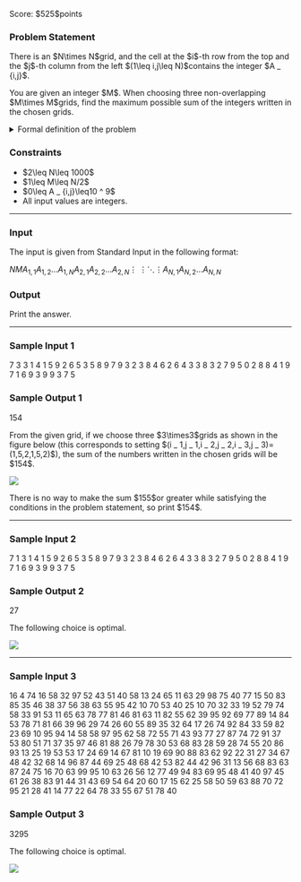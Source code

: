 
<div>

<span>

<span>

<p>
Score: $525$points
</p>

<div>

<section>

### **Problem Statement**

<p>
There is an $N\times N$grid, and the cell at the $i$-th row from the top and the $j$-th column from the left $(1\leq i,j\leq N)$contains the integer $A _ {i,j}$.
</p>

<p>
You are given an integer $M$. When choosing three non-overlapping $M\times M$grids, find the maximum possible sum of the integers written in the chosen grids.
</p>

<details>

<summary>
Formal definition of the problem
</summary>
A $6$-tuple of integers $(i _ 1,j _ 1,i _ 2,j _ 2,i _ 3,j _ 3)$is called a 
<strong>
good $6$-tuple
</strong>
when it satisfies the following three conditions:


<ul>

<li>
$1\leq i _ k\leq N-M+1\ (k=1,2,3)$
</li>

<li>
$1\leq j _ k\leq N-M+1\ (k=1,2,3)$
</li>

<li>
If $k\neq l\ (k,l\in\lbrace1,2,3\rbrace)$, the sets $\lbrace(i,j)\mid i _ k\leq i\lt i _ k+M\wedge j _ k\leq j\lt j _ k+M\rbrace$and $\lbrace(i,j)\mid i _ l\leq i\lt i _ l+M\wedge j _ l\leq j\lt j _ l+M\rbrace$do not intersect.
</li>

</ul>
Find the maximum value of $\displaystyle \sum _ {k=1} ^ 3\sum _ {i=i _ k} ^ {i _ k+M-1}\sum _ {j=j _ k} ^ {j _ k+M-1}A _ {i,j}$for a good $6$-tuple $(i _ 1,j _ 1,i _ 2,j _ 2,i _ 3,j _ 3)$.

It can be shown that a good $6$-tuple exists under the constraints of this problem.

</details>

</section>

</div>

<div>

<section>

### **Constraints**

<ul>

<li>
$2\leq N\leq 1000$
</li>

<li>
$1\leq M\leq N/2$
</li>

<li>
$0\leq A _ {i,j}\leq10 ^ 9$
</li>

<li>
All input values are integers.
</li>

</ul>

</section>

</div>

---

<div>

<div>

<section>

### **Input**

<p>
The input is given from Standard Input in the following format:
</p>

<div>

$N$$M$$A _ {1,1}$$A _ {1,2}$$\ldots$$A _ {1,N}$$A _ {2,1}$$A _ {2,2}$$\ldots$$A _ {2,N}$$\vdots$$\ \vdots$$\ddots$$\vdots$$A _ {N,1}$$A _ {N,2}$$\ldots$$A _ {N,N}$
</div>

</section>

</div>

<div>

<section>

### **Output**

<p>
Print the answer.
</p>

</section>

</div>

</div>

---

<div>

<section>

### **Sample Input 1**

<div>

7 3
3 1 4 1 5 9 2
6 5 3 5 8 9 7
9 3 2 3 8 4 6
2 6 4 3 3 8 3
2 7 9 5 0 2 8
8 4 1 9 7 1 6
9 3 9 9 3 7 5

</div>

</section>

</div>

<div>

<section>

### **Sample Output 1**

<div>

154

</div>

<p>
From the given grid, if we choose three $3\times3$grids as shown in the figure below (this corresponds to setting $(i _ 1,j _ 1,i _ 2,j _ 2,i _ 3,j _ 3)=(1,5,2,1,5,2)$), the sum of the numbers written in the chosen grids will be $154$.
</p>

<p>

<img src="https://img.atcoder.jp/abc347/f24ee82455befb7c9af500437f79cde8.png">

</img>

</p>

<p>
There is no way to make the sum $155$or greater while satisfying the conditions in the problem statement, so print $154$.
</p>

</section>

</div>

---

<div>

<section>

### **Sample Input 2**

<div>

7 1
3 1 4 1 5 9 2
6 5 3 5 8 9 7
9 3 2 3 8 4 6
2 6 4 3 3 8 3
2 7 9 5 0 2 8
8 4 1 9 7 1 6
9 3 9 9 3 7 5

</div>

</section>

</div>

<div>

<section>

### **Sample Output 2**

<div>

27

</div>

<p>
The following choice is optimal.
</p>

<p>

<img src="https://img.atcoder.jp/abc347/d380b6de908ba5259451d798e7851be3.png">

</img>

</p>

</section>

</div>

---

<div>

<section>

### **Sample Input 3**

<div>

16 4
74 16 58 32 97 52 43 51 40 58 13 24 65 11 63 29
98 75 40 77 15 50 83 85 35 46 38 37 56 38 63 55
95 42 10 70 53 40 25 10 70 32 33 19 52 79 74 58
33 91 53 11 65 63 78 77 81 46 81 63 11 82 55 62
39 95 92 69 77 89 14 84 53 78 71 81 66 39 96 29
74 26 60 55 89 35 32 64 17 26 74 92 84 33 59 82
23 69 10 95 94 14 58 58 97 95 62 58 72 55 71 43
93 77 27 87 74 72 91 37 53 80 51 71 37 35 97 46
81 88 26 79 78 30 53 68 83 28 59 28 74 55 20 86
93 13 25 19 53 53 17 24 69 14 67 81 10 19 69 90
88 83 62 92 22 31 27 34 67 48 42 32 68 14 96 87
44 69 25 48 68 42 53 82 44 42 96 31 13 56 68 83
63 87 24 75 16 70 63 99 95 10 63 26 56 12 77 49
94 83 69 95 48 41 40 97 45 61 26 38 83 91 44 31
43 69 54 64 20 60 17 15 62 25 58 50 59 63 88 70
72 95 21 28 41 14 77 22 64 78 33 55 67 51 78 40

</div>

</section>

</div>

<div>

<section>

### **Sample Output 3**

<div>

3295

</div>

<p>
The following choice is optimal.
</p>

<p>

<img src="https://img.atcoder.jp/abc347/592c9536ace6712dd7532131b8da15be.png">

</img>

</p>

</section>

</div>

</span>

</span>

</div>
